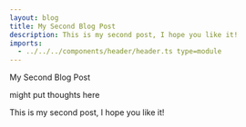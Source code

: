 ```yaml
---
layout: blog
title: My Second Blog Post
description: This is my second post, I hope you like it!
imports:
  - ../../../components/header/header.ts type=module
---
```


<page-header>
  My Second Blog Post
  <p slot="subtitle">might put thoughts here</p>
</page-header>

This is my second post, I hope you like it!
